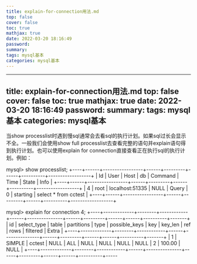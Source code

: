 ```yaml
---
title: explain-for-connection用法.md
top: false
cover: false
toc: true
mathjax: true
date: 2022-03-20 18:16:49
password:
summary:
tags: mysql基本
categories: mysql基本
---
```

---
title: explain-for-connection用法.md
top: false
cover: false
toc: true
mathjax: true
date: 2022-03-20 18:16:49
password:
summary:
tags: mysql基本
categories: mysql基本
---
当show processlist时遇到慢sql通常会去看sql的执行计划。如果sql过长会显示不全。一般我们会使用show full processlist去查看完整的语句并explain语句得到执行计划。也可以使用explain for connection直接查看正在执行sql的执行计划。例如：

mysql> show processlist;
+----+------+-----------------+------+---------+------+----------+------------------+
| Id | User | Host            | db   | Command | Time | State    | Info             |
+----+------+-----------------+------+---------+------+----------+------------------+
|  4 | root | localhost:51335 | NULL | Query   |    0 | starting | select * from cctest |
+----+------+-----------------+------+---------+------+----------+------------------+

mysql> explain for connection 4;
+----+-------------+--------+------------+------+---------------+------+---------+------+------+----------+-------+
| id | select_type | table  | partitions | type | possible_keys | key  | key_len | ref  | rows | filtered | Extra |
+----+-------------+--------+------------+------+---------------+------+---------+------+------+----------+-------+
|  1 | SIMPLE      | cctest | NULL       | ALL  | NULL          | NULL | NULL    | NULL |    2 |   100.00 | NULL  |
+----+-------------+--------+------------+------+---------------+------+---------+------+------+----------+-----
